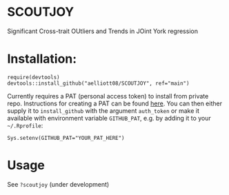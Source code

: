 # SCOUTJOY

Significant Cross-trait OUtliers and Trends in JOint York regression

# Installation:

```
require(devtools)
devtools::install_github("aelliott08/SCOUTJOY", ref="main")
```

Currently requires a PAT (personal access token) to install from private repo. Instructions for creating a PAT can be found [here](https://docs.github.com/en/authentication/keeping-your-account-and-data-secure/creating-a-personal-access-token). You can then either supply it to `install_github` with the argument `auth_token` or make it available with environment variable `GITHUB_PAT`, e.g. by adding it to your `~/.Rprofile`:

```
Sys.setenv(GITHUB_PAT="YOUR_PAT_HERE")
```

# Usage

See `?scoutjoy` (under development)


